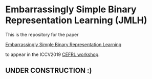 # Embarrassingly Simple Binary Representation Learning (JMLH)
This is the repository for the paper

[Embarrassingly Simple Binary Representation Learning]()

to appear in the ICCV2019 [CEFRL workshop](http://www.ee.oulu.fi/~lili/CEFRLatICCV2019.html).

## UNDER CONSTRUCTION :)


